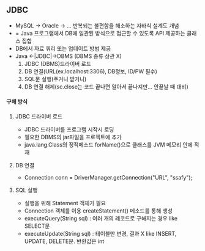 ## JDBC 
 - MySQL -> Oracle -> ... 반복되는 불편함을 해소하는 자바식 설계도 개념
 - = Java 프로그램에서 DB에 일관된 방식으로 접근할 수 있도록 API 제공하는 클래스 집합
 - DB에서 자료 쿼리 또는 업데이트 방법 제공
 - Java <-|JDBC|->DBMS (DBMS 종류 상관 X)
    1. JDBC (DBMS)드라이버 로드
    2. DB 연결(URL(ex.localhost:3306), DB정보, ID/PW 필수)
    3. SQL문 실행(주거니 받거니)
    4. DB 연결 해제(sc.close는 코드 끝나면 알아서 끝나지만... 안끝날 때 대비)

#### 구체 방식
 1. JDBC 드라이버 로드
    * JDBC 드라이버를 프로그램 시작시 로딩
    * 필요한 DBMS의 jar파일을 프로젝트에 추가 
    * java.lang.Class의 정적메소드 forName()으로 클래스를 JVM 메모리 안에 적재

 2. DB 연결
    * Connection conn = DriverManager.getConnection("URL", "ssafy");

 3. SQL 실행
    * 실행을 위해 Statement 객체가 필요
    * Connection 객체를 이용 createStatement() 메소드를 통해 생성
    * executeQuery(String sql) : 여러 개의 레코드로 구해지는 경우 like SELECT문
    * executeUpdate(String sql) : 테이블만 변경, 결과 X like INSERT, UPDATE, DELETE문. 반환값은 int